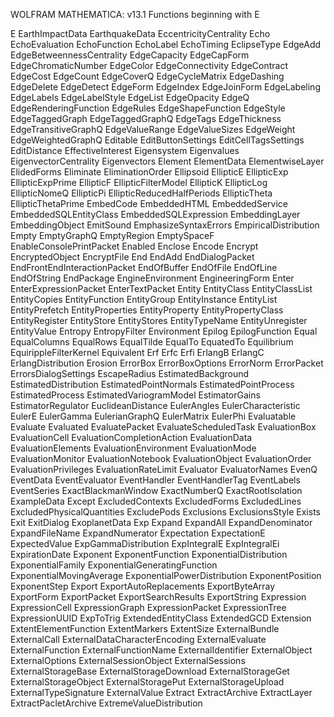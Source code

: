 
WOLFRAM MATHEMATICA: v13.1
Functions beginning with E

E
EarthImpactData
EarthquakeData
EccentricityCentrality
Echo
EchoEvaluation
EchoFunction
EchoLabel
EchoTiming
EclipseType
EdgeAdd
EdgeBetweennessCentrality
EdgeCapacity
EdgeCapForm
EdgeChromaticNumber
EdgeColor
EdgeConnectivity
EdgeContract
EdgeCost
EdgeCount
EdgeCoverQ
EdgeCycleMatrix
EdgeDashing
EdgeDelete
EdgeDetect
EdgeForm
EdgeIndex
EdgeJoinForm
EdgeLabeling
EdgeLabels
EdgeLabelStyle
EdgeList
EdgeOpacity
EdgeQ
EdgeRenderingFunction
EdgeRules
EdgeShapeFunction
EdgeStyle
EdgeTaggedGraph
EdgeTaggedGraphQ
EdgeTags
EdgeThickness
EdgeTransitiveGraphQ
EdgeValueRange
EdgeValueSizes
EdgeWeight
EdgeWeightedGraphQ
Editable
EditButtonSettings
EditCellTagsSettings
EditDistance
EffectiveInterest
Eigensystem
Eigenvalues
EigenvectorCentrality
Eigenvectors
Element
ElementData
ElementwiseLayer
ElidedForms
Eliminate
EliminationOrder
Ellipsoid
EllipticE
EllipticExp
EllipticExpPrime
EllipticF
EllipticFilterModel
EllipticK
EllipticLog
EllipticNomeQ
EllipticPi
EllipticReducedHalfPeriods
EllipticTheta
EllipticThetaPrime
EmbedCode
EmbeddedHTML
EmbeddedService
EmbeddedSQLEntityClass
EmbeddedSQLExpression
EmbeddingLayer
EmbeddingObject
EmitSound
EmphasizeSyntaxErrors
EmpiricalDistribution
Empty
EmptyGraphQ
EmptyRegion
EmptySpaceF
EnableConsolePrintPacket
Enabled
Enclose
Encode
Encrypt
EncryptedObject
EncryptFile
End
EndAdd
EndDialogPacket
EndFrontEndInteractionPacket
EndOfBuffer
EndOfFile
EndOfLine
EndOfString
EndPackage
EngineEnvironment
EngineeringForm
Enter
EnterExpressionPacket
EnterTextPacket
Entity
EntityClass
EntityClassList
EntityCopies
EntityFunction
EntityGroup
EntityInstance
EntityList
EntityPrefetch
EntityProperties
EntityProperty
EntityPropertyClass
EntityRegister
EntityStore
EntityStores
EntityTypeName
EntityUnregister
EntityValue
Entropy
EntropyFilter
Environment
Epilog
EpilogFunction
Equal
EqualColumns
EqualRows
EqualTilde
EqualTo
EquatedTo
Equilibrium
EquirippleFilterKernel
Equivalent
Erf
Erfc
Erfi
ErlangB
ErlangC
ErlangDistribution
Erosion
ErrorBox
ErrorBoxOptions
ErrorNorm
ErrorPacket
ErrorsDialogSettings
EscapeRadius
EstimatedBackground
EstimatedDistribution
EstimatedPointNormals
EstimatedPointProcess
EstimatedProcess
EstimatedVariogramModel
EstimatorGains
EstimatorRegulator
EuclideanDistance
EulerAngles
EulerCharacteristic
EulerE
EulerGamma
EulerianGraphQ
EulerMatrix
EulerPhi
Evaluatable
Evaluate
Evaluated
EvaluatePacket
EvaluateScheduledTask
EvaluationBox
EvaluationCell
EvaluationCompletionAction
EvaluationData
EvaluationElements
EvaluationEnvironment
EvaluationMode
EvaluationMonitor
EvaluationNotebook
EvaluationObject
EvaluationOrder
EvaluationPrivileges
EvaluationRateLimit
Evaluator
EvaluatorNames
EvenQ
EventData
EventEvaluator
EventHandler
EventHandlerTag
EventLabels
EventSeries
ExactBlackmanWindow
ExactNumberQ
ExactRootIsolation
ExampleData
Except
ExcludedContexts
ExcludedForms
ExcludedLines
ExcludedPhysicalQuantities
ExcludePods
Exclusions
ExclusionsStyle
Exists
Exit
ExitDialog
ExoplanetData
Exp
Expand
ExpandAll
ExpandDenominator
ExpandFileName
ExpandNumerator
Expectation
ExpectationE
ExpectedValue
ExpGammaDistribution
ExpIntegralE
ExpIntegralEi
ExpirationDate
Exponent
ExponentFunction
ExponentialDistribution
ExponentialFamily
ExponentialGeneratingFunction
ExponentialMovingAverage
ExponentialPowerDistribution
ExponentPosition
ExponentStep
Export
ExportAutoReplacements
ExportByteArray
ExportForm
ExportPacket
ExportSearchResults
ExportString
Expression
ExpressionCell
ExpressionGraph
ExpressionPacket
ExpressionTree
ExpressionUUID
ExpToTrig
ExtendedEntityClass
ExtendedGCD
Extension
ExtentElementFunction
ExtentMarkers
ExtentSize
ExternalBundle
ExternalCall
ExternalDataCharacterEncoding
ExternalEvaluate
ExternalFunction
ExternalFunctionName
ExternalIdentifier
ExternalObject
ExternalOptions
ExternalSessionObject
ExternalSessions
ExternalStorageBase
ExternalStorageDownload
ExternalStorageGet
ExternalStorageObject
ExternalStoragePut
ExternalStorageUpload
ExternalTypeSignature
ExternalValue
Extract
ExtractArchive
ExtractLayer
ExtractPacletArchive
ExtremeValueDistribution
